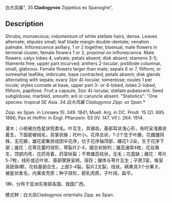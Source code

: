 白大凤属",
35.**Cladogynos** Zippelius ex Spanoghe",

## Description
Shrubs, monoecious; indumentum of white stellate hairs, dense. Leaves alternate; stipules small; leaf blade margin double-dentate; venation palmate. Inflorescence axillary, 1 or 2 together, bisexual, male flowers in terminal cluster, female flowers 1 or 2, proximal on inflorescence. Male flowers: calyx lobes 4, valvate; petals absent; disk absent; stamens 3-5; filaments free, upper part incurved; anthers 2-locular; pistillode columnar, small, glabrous. Female flowers larger than male; sepals 6 or 7, filiform, or somewhat leaflike, imbricate, base contracted; petals absent; disk glands alternating with sepals; ovary 3(or 4)-locular, tomentose; ovules 1 per locule; styles connate at base, upper part 3- or 4-lobed, lobes 2-lobed, filiform, papillose. Fruit a capsule, 3(or 4)-locular, stellate pubescent. Seed subglobose, marbled, smooth; aril or caruncle absent.
  "Statistics": "One species: tropical SE Asia.
**34.白大凤属* Cladogynos Zipp. ex Span.**

Zipp. ex Span. in Linnaea 15: 349. 1841; Muell. Arg. in DC. Prodr. 15 (2): 895. 1866; Pax et Hoffm: in Engl. Pflanzenr. 63 (IV. 147. VII ): 264. 1914.

灌木；小枝被白色星状短柔毛。叶互生，具锯齿，基部耳状浅心形，有时呈浅盾状着生，下面密被绒毛，具掌状脉；托叶小。花序总状，1-2个生于叶腋，花雌雄同株，无花瓣，雄花密集排成团伞花序，位于花序轴顶部，雌花1-2朵，生于花序下部；雄花：花萼花蕾时球形，萼裂片2-4，镊合状排列；雄蕊通常4枚，花丝离生，顶部内弯，花药背着，药室纵裂；不育雌蕊柱状，无毛；花盘缺；雌花：萼片5-7枚，线形或近叶状、基部骤狭呈柄，宿存；腺体与萼片互生；子房3室，每室具胚珠l颗，花柱基部合生，上部3-4裂，裂片2叉裂，线状。蒴果具3个分果爿，被星状柔毛，内果皮壳质；种子球形，胚乳肉质，子叶阔，扁平。

1种，分布于亚洲东南部各国、我国广西。

模式种：白大凤Cladogynos orientalis Zipp. ex Span.
